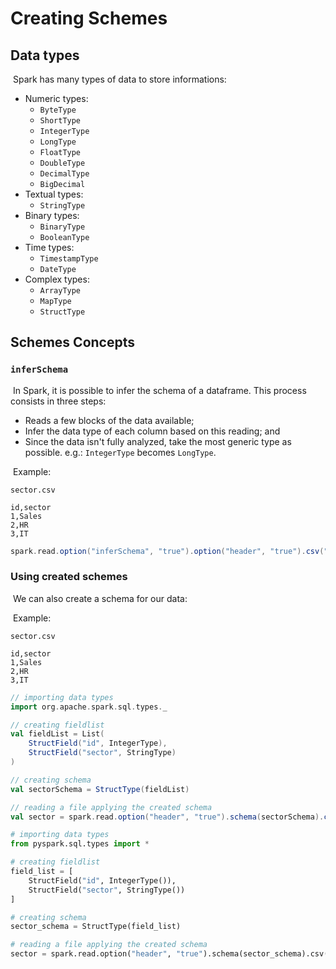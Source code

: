 # Creating Schemes

## Data types

​	Spark has many types of data to store informations:

- Numeric types:
    - `ByteType`
    - `ShortType`
    - `IntegerType`
    - `LongType`
    - `FloatType`
    - `DoubleType`
    - `DecimalType`
    - `BigDecimal`
- Textual types:
    - `StringType`
- Binary types:
    - `BinaryType`
    - `BooleanType`
- Time types:
    - `TimestampType`
    - `DateType`
- Complex types:
    - `ArrayType`
    - `MapType`
    - `StructType`

## Schemes Concepts

### `inferSchema`

​	In Spark, it is possible to infer the schema of a dataframe. This process consists in three steps:

- Reads a few blocks of the data available;
- Infer the data type of each column based on this reading; and
- Since the data isn't fully analyzed, take the most generic type as possible. e.g.: `IntegerType` becomes `LongType`.

​	Example:

`sector.csv`

    id,sector
    1,Sales
    2,HR
    3,IT

```scala
spark.read.option("inferSchema", "true").option("header", "true").csv("sector.csv").printSchema()
```

### Using created schemes

​	We can also create a schema for our data:

​	Example:

`sector.csv`

    id,sector
    1,Sales
    2,HR
    3,IT

```scala
// importing data types
import org.apache.spark.sql.types._

// creating fieldlist
val fieldList = List(
    StructField("id", IntegerType),
    StructField("sector", StringType)
)

// creating schema
val sectorSchema = StructType(fieldList)

// reading a file applying the created schema
val sector = spark.read.option("header", "true").schema(sectorSchema).csv("sector.csv")
```

```python
# importing data types
from pyspark.sql.types import *

# creating fieldlist
field_list = [
    StructField("id", IntegerType()),
    StructField("sector", StringType())
]

# creating schema
sector_schema = StructType(field_list)

# reading a file applying the created schema
sector = spark.read.option("header", "true").schema(sector_schema).csv("sector.csv")
```
